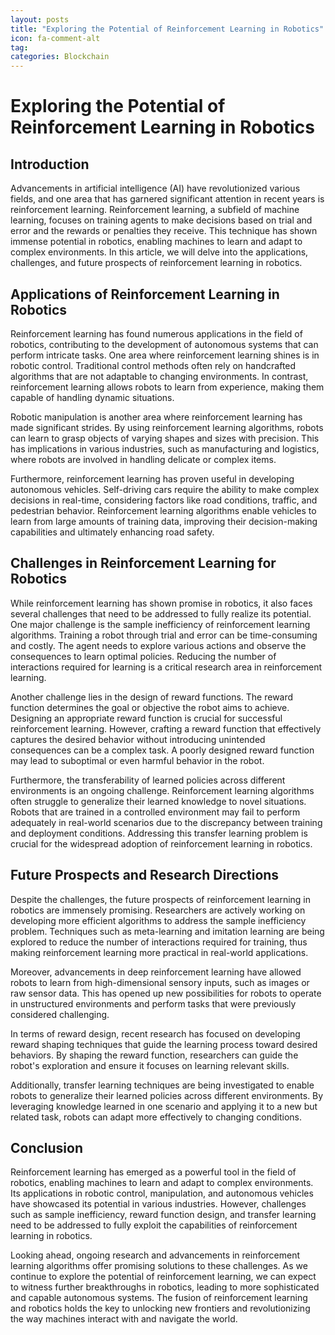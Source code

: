 ```yaml
---
layout: posts
title: "Exploring the Potential of Reinforcement Learning in Robotics"
icon: fa-comment-alt
tag:      
categories: Blockchain
---
```



# Exploring the Potential of Reinforcement Learning in Robotics

## Introduction

Advancements in artificial intelligence (AI) have revolutionized various fields, and one area that has garnered significant attention in recent years is reinforcement learning. Reinforcement learning, a subfield of machine learning, focuses on training agents to make decisions based on trial and error and the rewards or penalties they receive. This technique has shown immense potential in robotics, enabling machines to learn and adapt to complex environments. In this article, we will delve into the applications, challenges, and future prospects of reinforcement learning in robotics.

## Applications of Reinforcement Learning in Robotics

Reinforcement learning has found numerous applications in the field of robotics, contributing to the development of autonomous systems that can perform intricate tasks. One area where reinforcement learning shines is in robotic control. Traditional control methods often rely on handcrafted algorithms that are not adaptable to changing environments. In contrast, reinforcement learning allows robots to learn from experience, making them capable of handling dynamic situations.

Robotic manipulation is another area where reinforcement learning has made significant strides. By using reinforcement learning algorithms, robots can learn to grasp objects of varying shapes and sizes with precision. This has implications in various industries, such as manufacturing and logistics, where robots are involved in handling delicate or complex items.

Furthermore, reinforcement learning has proven useful in developing autonomous vehicles. Self-driving cars require the ability to make complex decisions in real-time, considering factors like road conditions, traffic, and pedestrian behavior. Reinforcement learning algorithms enable vehicles to learn from large amounts of training data, improving their decision-making capabilities and ultimately enhancing road safety.

## Challenges in Reinforcement Learning for Robotics

While reinforcement learning has shown promise in robotics, it also faces several challenges that need to be addressed to fully realize its potential. One major challenge is the sample inefficiency of reinforcement learning algorithms. Training a robot through trial and error can be time-consuming and costly. The agent needs to explore various actions and observe the consequences to learn optimal policies. Reducing the number of interactions required for learning is a critical research area in reinforcement learning.

Another challenge lies in the design of reward functions. The reward function determines the goal or objective the robot aims to achieve. Designing an appropriate reward function is crucial for successful reinforcement learning. However, crafting a reward function that effectively captures the desired behavior without introducing unintended consequences can be a complex task. A poorly designed reward function may lead to suboptimal or even harmful behavior in the robot.

Furthermore, the transferability of learned policies across different environments is an ongoing challenge. Reinforcement learning algorithms often struggle to generalize their learned knowledge to novel situations. Robots that are trained in a controlled environment may fail to perform adequately in real-world scenarios due to the discrepancy between training and deployment conditions. Addressing this transfer learning problem is crucial for the widespread adoption of reinforcement learning in robotics.

## Future Prospects and Research Directions

Despite the challenges, the future prospects of reinforcement learning in robotics are immensely promising. Researchers are actively working on developing more efficient algorithms to address the sample inefficiency problem. Techniques such as meta-learning and imitation learning are being explored to reduce the number of interactions required for training, thus making reinforcement learning more practical in real-world applications.

Moreover, advancements in deep reinforcement learning have allowed robots to learn from high-dimensional sensory inputs, such as images or raw sensor data. This has opened up new possibilities for robots to operate in unstructured environments and perform tasks that were previously considered challenging.

In terms of reward design, recent research has focused on developing reward shaping techniques that guide the learning process toward desired behaviors. By shaping the reward function, researchers can guide the robot's exploration and ensure it focuses on learning relevant skills.

Additionally, transfer learning techniques are being investigated to enable robots to generalize their learned policies across different environments. By leveraging knowledge learned in one scenario and applying it to a new but related task, robots can adapt more effectively to changing conditions.

## Conclusion

Reinforcement learning has emerged as a powerful tool in the field of robotics, enabling machines to learn and adapt to complex environments. Its applications in robotic control, manipulation, and autonomous vehicles have showcased its potential in various industries. However, challenges such as sample inefficiency, reward function design, and transfer learning need to be addressed to fully exploit the capabilities of reinforcement learning in robotics.

Looking ahead, ongoing research and advancements in reinforcement learning algorithms offer promising solutions to these challenges. As we continue to explore the potential of reinforcement learning, we can expect to witness further breakthroughs in robotics, leading to more sophisticated and capable autonomous systems. The fusion of reinforcement learning and robotics holds the key to unlocking new frontiers and revolutionizing the way machines interact with and navigate the world.